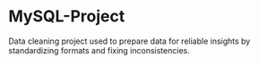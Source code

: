 # MySQL-Project
Data cleaning project used to prepare data for reliable insights by standardizing formats and fixing inconsistencies.
